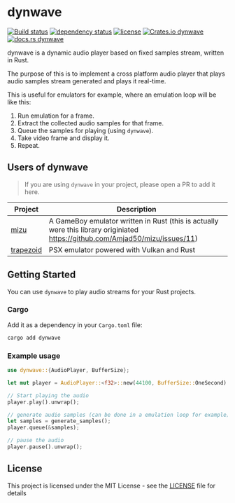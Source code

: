 # dynwave
[![Build status](https://github.com/Amjad50/dynwave/workflows/CI/badge.svg)](https://actions-badge.atrox.dev/Amjad50/dynwave/goto)
[![dependency status](https://deps.rs/repo/github/Amjad50/dynwave/status.svg)](https://deps.rs/repo/github/Amjad50/dynwave)
[![license](https://img.shields.io/github/license/Amjad50/dynwave)](./LICENSE)
[![Crates.io dynwave](https://img.shields.io/crates/v/dynwave)](https://crates.io/crates/dynwave)
[![docs.rs dynwave](https://img.shields.io/docsrs/dynwave/latest)](https://docs.rs/dynwave/latest/dynwave/)

dynwave is a dynamic audio player based on fixed samples stream, written in Rust.

The purpose of this is to implement a cross platform audio player that plays audio samples stream generated and plays it real-time.

This is useful for emulators for example, where an emulation loop will be like this:
1) Run emulation for a frame.
2) Extract the collected audio samples for that frame.
3) Queue the samples for playing (using `dynwave`).
4) Take video frame and display it.
5) Repeat.

## Users of dynwave
> If you are using `dynwave` in your project, please open a PR to add it here.

| Project | Description |
| ------- | ----------- |
| [mizu](https://github.com/Amjad50/mizu) | A GameBoy emulator written in Rust (this is actually were this library originiated https://github.com/Amjad50/mizu/issues/11)|
| [trapezoid](https://github.com/Amjad50/trapezoid) | PSX emulator powered with Vulkan and Rust |


## Getting Started

You can use `dynwave` to play audio streams for your Rust projects.

### Cargo
Add it as a dependency in your `Cargo.toml` file:
```sh
cargo add dynwave
```

### Example usage
```rust
use dynwave::{AudioPlayer, BufferSize};

let mut player = AudioPlayer::<f32>::new(44100, BufferSize::OneSecond).unwrap();

// Start playing the audio
player.play().unwrap();

// generate audio samples (can be done in a emulation loop for example)
let samples = generate_samples();
player.queue(&samples);

// pause the audio
player.pause().unwrap();
```

## License
This project is licensed under the MIT License - see the [LICENSE](./LICENSE) file for details
